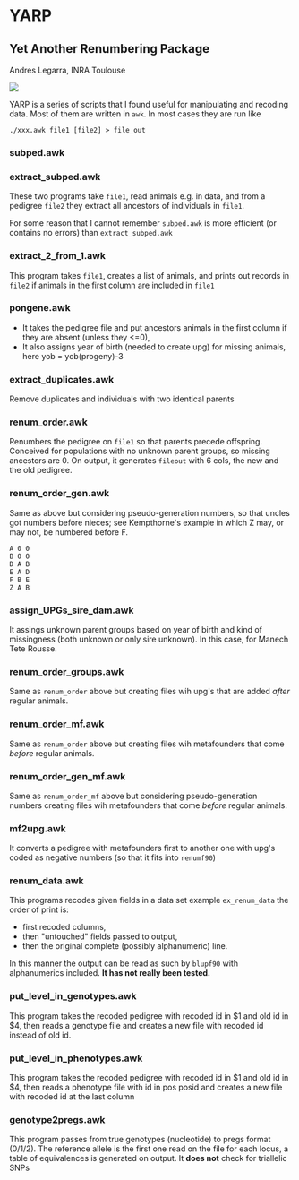 # YARP
## Yet Another Renumbering Package

Andres Legarra, INRA Toulouse

![](http://m1.paperblog.com/i/250/2505423/arkuek-el-aralar-segunda-parte-L-dvBrOT.jpeg)

YARP is a series of scripts that I found useful for manipulating and recoding data. Most of them are written in `awk`. In most cases they are run like

	./xxx.awk file1 [file2] > file_out

### subped.awk 
### extract_subped.awk
These two programs take `file1`, read animals e.g. in data, and from a pedigree `file2` they extract all ancestors of individuals in `file1`.

For some reason that I cannot remember `subped.awk` is more efficient (or contains no errors) than `extract_subped.awk`		

### extract_2_from_1.awk
This program takes `file1`, creates a list of animals, and prints out records in `file2` if animals in the first column are included in `file1`

### pongene.awk
* It takes the pedigree file and put ancestors animals in the first column if they are absent (unless they <=0), 
* It also assigns year of birth (needed to create upg) for missing animals, here yob = yob(progeny)-3 

### extract_duplicates.awk
Remove duplicates and individuals with two identical parents

### renum_order.awk			
Renumbers the pedigree on `file1` so that parents precede offspring. Conceived for populations with no unknown parent groups, so missing ancestors are 0. On output, it generates `fileout` with 6 cols, the new and the old pedigree.

### renum_order_gen.awk		
Same as above but considering pseudo-generation numbers, so that uncles got numbers before nieces; see Kempthorne's example in which Z may, or may not, be numbered before F.
	
	A 0 0
	B 0 0
	D A B
	E A D
	F B E
	Z A B

### assign_UPGs_sire_dam.awk
It assings unknown parent groups based on year of birth and kind of missingness (both unknown or only sire unknown). In this case, for Manech Tete Rousse.

### renum_order_groups.awk

Same as `renum_order` above but creating files wih upg's that are added *after* regular animals.

### renum_order_mf.awk

Same as `renum_order` above but creating files wih metafounders that come  *before* regular animals.

### renum_order_gen_mf.awk	
Same as `renum_order_mf` above but considering pseudo-generation numbers  creating files wih metafounders that come  *before* regular animals.

### mf2upg.awk		

It converts a pedigree with metafounders first to another one with upg's coded as negative numbers (so that it fits into `renumf90`)
	
### renum_data.awk	

This programs recodes given fields in a data set
example `ex_renum_data`
the order of print is: 

* first recoded columns, 
* then "untouched" fields passed to output, 
* then the original complete (possibly alphanumeric)
line. 

In this manner the output can be read as such by `blupf90` with alphanumerics included.
**It has not really been tested.**

		
### put_level_in_genotypes.awk	
This program takes the recoded pedigree with recoded id in $1 and old id in $4, then reads a genotype file and creates a new file with recoded id instead of old id.

### put_level_in_phenotypes.awk	
This program takes the recoded pedigree with recoded id in $1 and old id in $4, then reads a phenotype file with id in pos posid  and creates a new file with recoded id at the last column


### genotype2pregs.awk
 This program passes from true genotypes (nucleotide) to pregs format (0/1/2). The reference allele is the first one read on the file for each locus, a table of equivalences is generated on output. It **does not** check for triallelic SNPs

		


